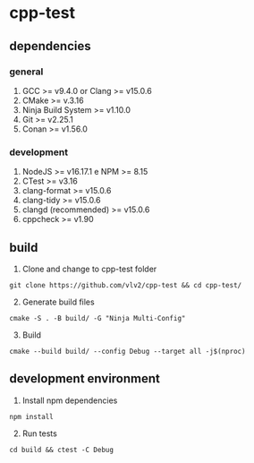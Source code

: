 # cpp-test

## dependencies

### general 

1. GCC >= v9.4.0 or Clang >= v15.0.6
2. CMake >= v.3.16
3. Ninja Build System >= v1.10.0
4. Git >= v2.25.1
5. Conan >= v1.56.0
   
### development

1. NodeJS >= v16.17.1 e NPM >= 8.15
2. CTest >= v3.16
3. clang-format >= v15.0.6
4. clang-tidy >= v15.0.6
5. clangd (recommended) >= v15.0.6
6. cppcheck >= v1.90

## build

1. Clone and change to cpp-test folder

```script
git clone https://github.com/vlv2/cpp-test && cd cpp-test/
```

2. Generate build files

```script
cmake -S . -B build/ -G "Ninja Multi-Config"
```

3. Build
```script
cmake --build build/ --config Debug --target all -j$(nproc)
```

## development environment

1. Install npm dependencies

```script
npm install
```

2. Run tests

```script
cd build && ctest -C Debug
```